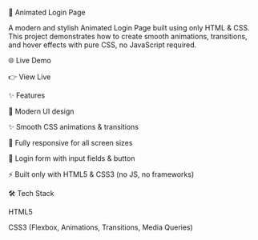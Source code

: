 🔐 Animated Login Page

A modern and stylish Animated Login Page built using only HTML & CSS.
This project demonstrates how to create smooth animations, transitions, and hover effects with pure CSS, no JavaScript required.

🌐 Live Demo

👉 View Live
 <!-- Replace # with your GitHub Pages link -->

✨ Features

🎨 Modern UI design

✨ Smooth CSS animations & transitions

📱 Fully responsive for all screen sizes

🔑 Login form with input fields & button

⚡ Built only with HTML5 & CSS3 (no JS, no frameworks)

🛠️ Tech Stack

HTML5

CSS3 (Flexbox, Animations, Transitions, Media Queries)
